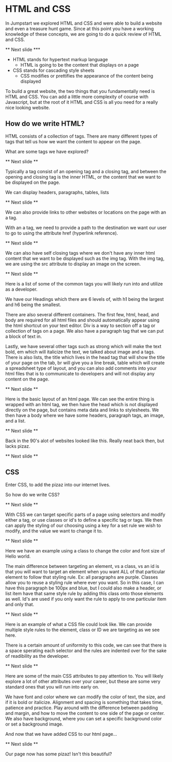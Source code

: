 # HTML and CSS
In Jumpstart we explored HTML and CSS and were able to build a website and even a treasure hunt game.  Since at this point you have a working knowledge of these concepts, we are going to do a quick review of HTML and CSS.

** Next slide *** 

- HTML stands for hypertext markup language
    - HTML is going to be the content that displays on a page
- CSS stands for cascading style sheets
    - CSS modifies or prettifies the appearance of the content being displayed

To build a great website, the two things that you fundamentally need is HTML and CSS.  You can add a little more complexity of course with Javascript, but at the root of it HTML and CSS is all you need for a really nice looking website.

## How do we write HTML?
HTML consists of a collection of tags.  There are many different types of tags that tell us how we want the content to appear on the page.

What are some tags we have explored?

** Next slide **

Typically a tag consist of an opening tag and a closing tag, and between the opening and closing tag is the inner HTML, or the content that we want to be displayed on the page.

We can display headers, paragraphs, tables, lists

** Next slide **

We can also provide links to other websites or locations on the page with an a tag.

With an a tag, we need to provide a path to the destination we want our user to go to using the attribute href (hyperlink reference).

** Next slide **

We can also have self closing tags where we don't have any inner html content that we want to be displayed such as the img tag.  With the img tag, we are using the src attribute to display an image on the screen.

** Next slide **

Here is a list of some of the common tags you will likely run into and utilize as a developer.

We have our Headings which there are 6 levels of, with h1 being the largest and h6 being the smallest.

There are also several different containers.  The first few, html, head, and body are required for all html files and should automatically appear using the html shortcut on your text editor.
Div is a way to section off a tag or collection of tags on a page.  We also have a paragraph tag that we can put a block of text in.

Lastly, we have several other tags such as strong which will make the text bold, em which will italicize the text, we talked about image and a tags.  There is also lists, the title which lives in the head tag that will show the title of your page on the tab, br will give you a line break, table which will create a spreadsheet type of layout, and you can also add comments into your html files that is to communicate to developers and will not display any content on the page.

** Next slide **

Here is the basic layout of an html page.  We can see the entire thing is wrapped with an html tag, we then have the head which is not displayed directly on the page, but contains meta data and links to stylesheets.  We then have a body where we have some headers, paragraph tags, an image, and a list.

** Next slide **

Back in the 90's alot of websites looked like this.  Really neat back then, but lacks pizaz.

** Next slide **

## CSS
Enter CSS, to add the pizaz into our internet lives.

 So how do we write CSS?

** Next slide **

With CSS we can target specific parts of a page using selectors and modify either a tag, or use classes or id's to define a specific tag or tags.  We then can apply the styling of our choosing using a key for a set rule we wish to modify, and the value we want to change it to.  

** Next slide ** 

Here we have an example using a class to change the color and font size of Hello world.

The main difference between targeting an element, vs a class, vs an id is that you will want to target an element when you want ALL of that particular element to follow that styling rule.  Ex: all paragraphs are purple.  Classes allow you to reuse a styling rule where ever you want.  So in this case, I can have this paragraph be 100px and blue, but I could also make a header, or list item have that same style rule by adding this class onto those elements as well.  Id's are used if you only want the rule to apply to one particular item and only that.

** Next slide **

Here is an example of what a CSS file could look like.  We can provide multiple style rules to the element, class or ID we are targeting as we see here.

There is a certain amount of uniformity to this code, we can see that there is a space sperating each selector and the rules are indented over for the sake of readibility as the developer.

** Next slide **

Here are some of the main CSS attributes to pay attention to.  You will likely explore a lot of other attributes over your career, but these are some very standard ones that you will run into early on.

We have font and color where we can modify the color of text, the size, and if it is bold or italicize.  Alignment and spacing is something that takes time, patience and practice.  Play around with the difference between padding and margin, and how to move the content to one side of the page or center.  We also have background, where you can set a specific background color or set a background image.

And now that we have added CSS to our html page...

** Next slide **

Our page now has some pizaz!  Isn't this beautiful?
